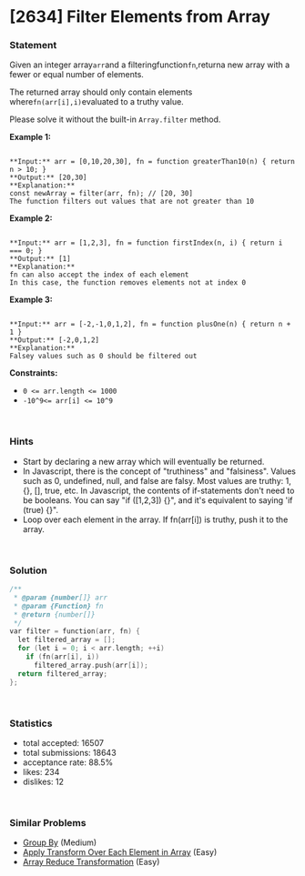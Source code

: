 # [2634] Filter Elements from Array



### Statement

Given an integer array`arr`and a filteringfunction`fn`,returna new array with a fewer or equal number of elements.

The returned array should only contain elements where`fn(arr[i],i)`evaluated to a truthy value.

Please solve it without the built-in `Array.filter` method.


**Example 1:**

```

**Input:** arr = [0,10,20,30], fn = function greaterThan10(n) { return n > 10; }
**Output:** [20,30]
**Explanation:**
const newArray = filter(arr, fn); // [20, 30]
The function filters out values that are not greater than 10
```

**Example 2:**

```

**Input:** arr = [1,2,3], fn = function firstIndex(n, i) { return i === 0; }
**Output:** [1]
**Explanation:**
fn can also accept the index of each element
In this case, the function removes elements not at index 0

```

**Example 3:**

```

**Input:** arr = [-2,-1,0,1,2], fn = function plusOne(n) { return n + 1 }
**Output:** [-2,0,1,2]
**Explanation:**
Falsey values such as 0 should be filtered out

```

**Constraints:**
* `0 <= arr.length <= 1000`
* `-10^9<= arr[i] <= 10^9`


<br />

### Hints

- Start by declaring a new array which will eventually be returned.
- In Javascript, there is the concept of "truthiness" and "falsiness". Values such as 0, undefined, null, and false are falsy. Most values are truthy: 1, {}, [], true, etc. In Javascript, the contents of if-statements don't need to be booleans. You can say "if ([1,2,3]) {}", and it's equivalent to saying 'if (true) {}".
- Loop over each element in the array. If fn(arr[i]) is truthy, push it to the array.

<br />

### Solution

```cpp
/**
 * @param {number[]} arr
 * @param {Function} fn
 * @return {number[]}
 */
var filter = function(arr, fn) {
  let filtered_array = [];
  for (let i = 0; i < arr.length; ++i)
    if (fn(arr[i], i))
      filtered_array.push(arr[i]);
  return filtered_array;
};
```

<br />

### Statistics

- total accepted: 16507
- total submissions: 18643
- acceptance rate: 88.5%
- likes: 234
- dislikes: 12

<br />

### Similar Problems

- [Group By](https://leetcode.com/problems/group-by) (Medium)
- [Apply Transform Over Each Element in Array](https://leetcode.com/problems/apply-transform-over-each-element-in-array) (Easy)
- [Array Reduce Transformation](https://leetcode.com/problems/array-reduce-transformation) (Easy)
